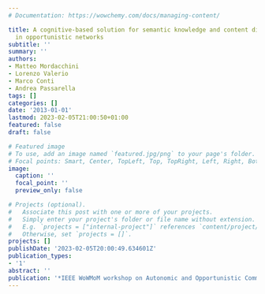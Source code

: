```yaml
---
# Documentation: https://wowchemy.com/docs/managing-content/

title: A cognitive-based solution for semantic knowledge and content dissemination
  in opportunistic networks
subtitle: ''
summary: ''
authors:
- Matteo Mordacchini
- Lorenzo Valerio
- Marco Conti
- Andrea Passarella
tags: []
categories: []
date: '2013-01-01'
lastmod: 2023-02-05T21:00:50+01:00
featured: false
draft: false

# Featured image
# To use, add an image named `featured.jpg/png` to your page's folder.
# Focal points: Smart, Center, TopLeft, Top, TopRight, Left, Right, BottomLeft, Bottom, BottomRight.
image:
  caption: ''
  focal_point: ''
  preview_only: false

# Projects (optional).
#   Associate this post with one or more of your projects.
#   Simply enter your project's folder or file name without extension.
#   E.g. `projects = ["internal-project"]` references `content/project/deep-learning/index.md`.
#   Otherwise, set `projects = []`.
projects: []
publishDate: '2023-02-05T20:00:49.634601Z'
publication_types:
- '1'
abstract: ''
publication: '*IEEE WoWMoM workshop on Autonomic and Opportunistic Communications*'
---
```

